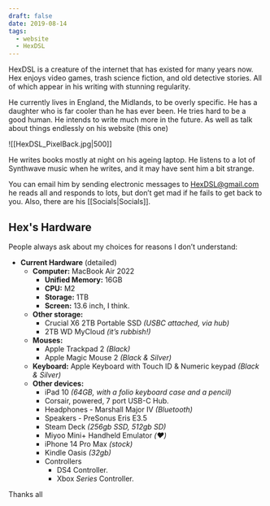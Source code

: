 ```yaml
---
draft: false
date: 2019-08-14
tags:
  - website
  - HexDSL
---
```

HexDSL is a creature of the internet that has existed for many years now. Hex enjoys video games, trash science fiction, and old detective stories. All of which appear in his writing with stunning regularity.

He currently lives in England, the Midlands, to be overly specific. He has a daughter who is far cooler than he has ever been. He tries hard to be a good human. He intends to write much more in the future. As well as talk about things endlessly on his website (this one)

![[HexDSL_PixelBack.jpg|500]]

He writes books mostly at night on his ageing laptop. He listens to a lot of Synthwave music when he writes, and it may have sent him a bit strange.

You can email him by sending electronic messages to [HexDSL@gmail.com](mailto:hexdsl@gmail.com) he reads all and responds to lots, but don’t get mad if he fails to get back to you. Also, there are his [[Socials|Socials]].

## Hex's Hardware

People always ask about my choices for reasons I don’t understand:

- **Current Hardware** (detailed)
  - **Computer:** MacBook Air 2022
    - **Unified Memory:** 16GB
    - **CPU:** M2
    - **Storage:** 1TB
    - **Screen:** 13.6 inch, I think.
  - **Other storage:**
    - Crucial X6 2TB Portable SSD _(USBC attached, via hub)_
    - 2TB WD MyCloud _(it’s rubbish!)_
  - **Mouses:**
    - Apple Trackpad 2 _(Black)_
    - Apple Magic Mouse 2 _(Black & Silver)_
  - **Keyboard:** Apple Keyboard with Touch ID & Numeric keypad _(Black & Silver)_
  - **Other devices:**
    - iPad 10 _(64GB, with a folio keyboard case and a pencil)_
    - Corsair, powered, 7 port USB-C Hub.
    - Headphones - Marshall Major IV _(Bluetooth)_
    - Speakers - PreSonus Eris E3.5
    - Steam Deck _(256gb SSD, 512gb SD)_
    - Miyoo Mini+ Handheld Emulator _(❤️)_
    - iPhone 14 Pro Max _(stock)_
    - Kindle Oasis _(32gb)_
    - Controllers
      - DS4 Controller.
      - Xbox _Series_ Controller.

Thanks all
